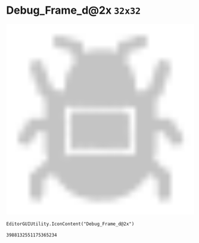 # Debug_Frame_d@2x `32x32`
<img src="/img/Debug_Frame_d@2x.png" width=512 height=512>

``` CSharp
EditorGUIUtility.IconContent("Debug_Frame_d@2x")
```
```
3988132551175365234
```
